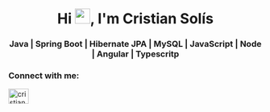 <h1 align="center">Hi <img src="https://raw.githubusercontent.com/verma-anushka/verma-anushka/master/gifs/wave.gif" width="30px" style="max-width:100%;">, I'm Cristian Solís</h1>
<h3 align="center">Java | Spring Boot | Hibernate JPA | MySQL | JavaScript | Node | Angular | Typescritp</h3>

<h3 align="left">Connect with me:</h3>
<p align="left">
<a href="https://www.linkedin.com/in/cristian-sol%C3%ADs-95519614b/" target="blank"><img align="center" src="https://cdn.jsdelivr.net/npm/simple-icons@3.0.1/icons/linkedin.svg" alt="cristian-solis" height="30" width="40" /></a>
</p>

<!--
## Hi, I'm Cristian 👋
**cristiansamuelsolis/cristiansamuelsolis** is a ✨ _special_ ✨ repository because its `README.md` (this file) appears on your GitHub profile.

Here are some ideas to get you started:

- 🔭 I’m currently working on ...
- 🌱 I’m currently learning ...
- 👯 I’m looking to collaborate on ...
- 🤔 I’m looking for help with ...
- 💬 Ask me about ...
- 📫 How to reach me: ...
- 😄 Pronouns: ...
- ⚡ Fun fact: ...
-->
